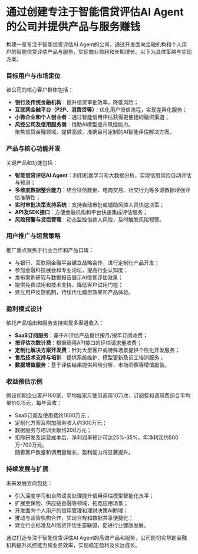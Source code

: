 # 通过创建专注于智能信贷评估AI Agent的公司并提供产品与服务赚钱

构建一家专注于智能信贷评估AI Agent的公司，通过开发面向金融机构和个人用户的智能信贷评估产品与服务，实现商业盈利和长期增长。以下为具体策略与实现方案。

### 目标用户与市场定位  
该公司的核心客户群体包括：  
* **银行及传统金融机构**：提升信贷审批效率，降低风险；  
* **互联网金融平台（P2P、消费贷等）**：优化用户授信流程，实现差异化服务；  
* **小微企业和个人创业者**：通过智能信用评估获得更便捷的融资渠道；  
* **风控公司及信用服务商**：借助AI模型提升风控能力。  
聚焦信贷金融领域，提供高效、准确且可定制的AI智能评估解决方案。

### 产品与核心功能开发  
关键产品和功能包括：  
* **智能信贷评估AI Agent**：利用机器学习和大数据分析，实现信用风险自动评估与预测；  
* **多维度数据整合能力**：结合征信数据、电商交易、社交行为等多源数据增强评估准确性；  
* **实时审批决策支持系统**：支持自动审批或辅助风控人员快速决策；  
* **API及SDK接口**：方便金融机构和平台快速集成评估服务；  
* **风险预警与贷后管理**：动态监控借款人风险，及时触发风险预警。  

### 用户推广与运营策略  
推广重点聚焦于行业合作和产品口碑：  
* 与银行、互联网金融平台建立战略合作，进行定制化产品开发；  
* 参加金融科技展会和专业论坛，提高行业认知度；  
* 发布案例研究与数据报告展示AI信贷评估效果；  
* 提供免费试用和技术支持，降低客户试用门槛；  
* 建立用户反馈机制，持续优化模型效果和产品体验。  

### 盈利模式设计  
依托产品输出和服务支持实现多渠道收入：  
* **SaaS订阅服务**：基于AI评估产品提供按月/按年订阅收费；  
* **按评估次数计费**：根据调用API接口的评估请求量收费；  
* **定制化解决方案开发费**：针对大型客户或特殊场景提供个性化开发服务；  
* **售后技术支持与培训**：提供系统维护、模型更新及员工培训服务；  
* **数据增值服务**：基于评估结果提供风险分析、市场洞察等增值报告。  

### 收益预估示例  
假设初期企业客户100家，平均每家月使用调用10万次，订阅费和调用费综合平均单价0.15元，每年营收：  
* SaaS订阅及使用费约1800万元；  
* 定制化方案及附加服务收入约300万元；  
* 数据服务与培训贡献约200万元；  
* 扣除研发及运营成本后，净利润率预计可达25%-35%，年净利润约500万-700万元。  
随着客户数量和调用量增长，盈利能力将显著提升。

### 持续发展与扩展  
未来发展方向包括：  
* 引入深度学习和自然语言处理提升信用评估模型智能化水平；  
* 扩展至保险、供应链金融等领域，拓宽应用场景；  
* 开发面向个人用户的信用管理和理财决策AI助理；  
* 推动与监管机构合作，实现合规和数据共享便捷化；  
* 建立行业标准及AI信贷评估生态联盟，促进行业健康发展。  

通过打造专注于智能信贷评估AI Agent的高效产品和服务，公司能切实帮助金融机构提升风控能力和业务效率，实现稳定盈利及长远成长。
